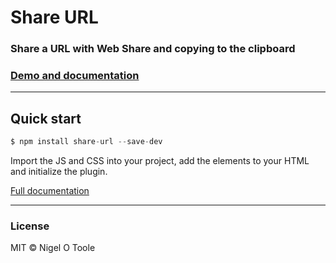 # Share URL
### Share a URL with Web Share and copying to the clipboard

### [Demo and documentation](http://nigelotoole.github.io/share-url/)

---
## Quick start
```javascript
$ npm install share-url --save-dev
```

Import the JS and CSS into your project, add the elements to your HTML and initialize the plugin. 

[Full documentation](http://nigelotoole.github.io/share-url/)

---
### License
MIT © Nigel O Toole
